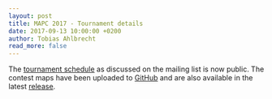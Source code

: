 ```yaml
---
layout: post
title: MAPC 2017 - Tournament details
date: 2017-09-13 10:00:00 +0200
author: Tobias Ahlbrecht
read_more: false
---
```


The [tournament schedule](/2017/#tournament) as discussed on the mailing list is now public. The contest maps have been uploaded to [GitHub](https://github.com/agentcontest/massim/tree/master/server/osm) and are also available in the latest [release](https://github.com/agentcontest/massim/releases/tag/massim-2017-1.7).
